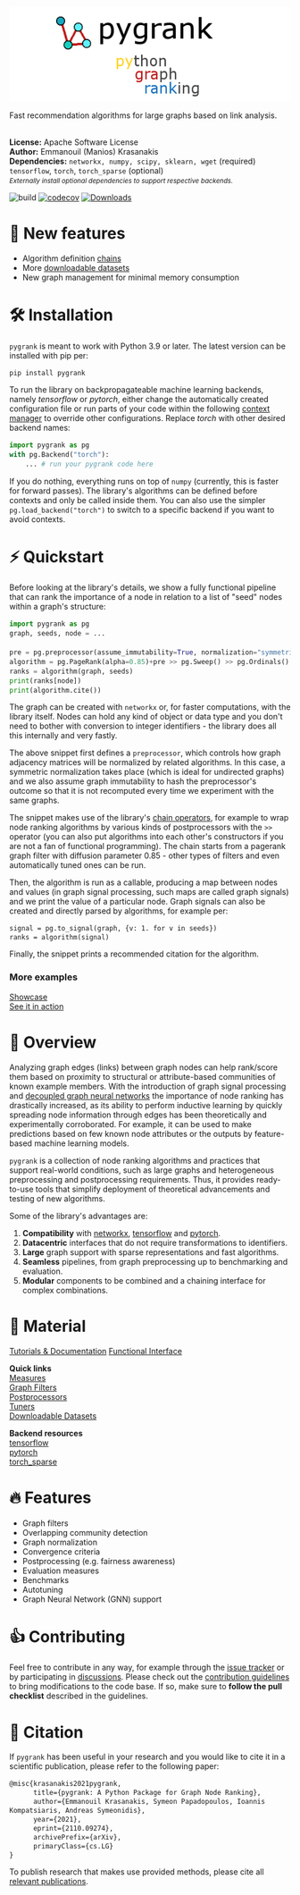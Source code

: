 ![pygrank](documentation/pygrank.png)

Fast recommendation algorithms for large graphs based on link analysis.
<br>
<br>

**License:** Apache Software License
<br>**Author:** Emmanouil (Manios) Krasanakis
<br>**Dependencies:** `networkx, numpy, scipy, sklearn, wget` (required) `tensorflow`, `torch`, `torch_sparse` (optional)
<br><small>*Externally install optional dependencies to support respective backends.*</small>

![build](https://github.com/MKLab-ITI/pygrank/actions/workflows/tests.yml/badge.svg)
[![codecov](https://codecov.io/gh/MKLab-ITI/pygrank/branch/master/graph/badge.svg?token=RYZOT4UY8Q)](https://codecov.io/gh/MKLab-ITI/pygrank)
[![Downloads](https://static.pepy.tech/personalized-badge/pygrank?period=total&units=international_system&left_color=black&right_color=orange&left_text=Downloads)](https://pepy.tech/project/pygrank)

# :rocket: New features
* Algorithm definition [chains](documentation/functional.md)
* More [downloadable datasets](documentation/datasets.md)
* New graph management for minimal memory consumption

# :hammer_and_wrench: Installation
`pygrank` is meant to work with Python 3.9 or later. The latest version can be installed with pip per:
```
pip install pygrank
```

To run the library on backpropagateable machine learning backends, 
namely *tensorflow* or *pytorch*, either change the automatically created
configuration file or run parts of your code within the following
[context manager](https://book.pythontips.com/en/latest/context_managers.html)
to override other configurations.
Replace *torch* with other desired backend names:

```python
import pygrank as pg
with pg.Backend("torch"):
    ... # run your pygrank code here
```

If you do nothing, everything runs on top of `numpy` (currently, this
is faster for forward passes).
The library's algorithms can be defined before contexts and only
be called inside them. You can also use the simpler
`pg.load_backend("torch")` to switch to a specific backend
if you want to avoid contexts.

# :zap: Quickstart
Before looking at the library's details, we show a fully functional
pipeline that can rank the importance of a node in relation to 
a list of "seed" nodes within a graph's structure:

```python
import pygrank as pg
graph, seeds, node = ...

pre = pg.preprocessor(assume_immutability=True, normalization="symmetric")
algorithm = pg.PageRank(alpha=0.85)+pre >> pg.Sweep() >> pg.Ordinals()
ranks = algorithm(graph, seeds)
print(ranks[node])
print(algorithm.cite())
```

The graph can be created with `networkx` or, for faster computations,
with the library itself. Nodes can hold any 
kind of object or data type and you don't need to bother with
conversion to integer identifiers - the library does all this
internally and very fastly.

The above snippet first defines a `preprocessor`, 
which controls how graph adjacency matrices will be normalized 
by related algorithms. In this case, a symmetric normalization
takes place (which is ideal for undirected graphs) and we also
assume graph immutability to hash the preprocessor's outcome
so that it is not recomputed every time we experiment with the
same graphs.

The snippet makes use of the library's 
[chain operators](documentation/functional.md), for example
to wrap node ranking algorithms by various kinds of postprocessors
with the `>>` operator
(you can also put algorithms into each other's constructors
if you are not a fan of functional programming).
The chain starts from a pagerank graph filter with diffusion parameter
0.85 - other types of filters and even automatically tuned ones
can be run.

Then, the algorithm is run as a callable,
producing a map between nodes and values 
(in graph signal processing, such maps are called graph signals)
and we print the value of a particular node. Graph signals can
also be created and directly parsed by algorithms, for example per:
```
signal = pg.to_signal(graph, {v: 1. for v in seeds})
ranks = algorithm(signal)
```

Finally, the snippet prints a recommended citation for the algorithm.

### More examples

[Showcase](documentation/showcase.md) <br>
[See it in action](https://github.com/maniospas/pygrank-downstream) <br>


# :brain: Overview
Analyzing graph edges (links) between graph nodes can help rank/score
them based on proximity to structural or attribute-based communities of known example members.
With the introduction of graph signal processing and
[decoupled graph neural networks](https://dl.acm.org/doi/abs/10.1145/3442381.3449927) 
the importance of node ranking has drastically 
increased, as its ability to perform inductive learning by quickly
spreading node information through edges has been theoretically and experimentally
corroborated. For example, it can be used to make predictions based on few known
node attributes or the outputs by feature-based machine learning models.

`pygrank` is a collection of node ranking algorithms and practices that 
support real-world conditions, such as large graphs and heterogeneous
preprocessing and postprocessing requirements. Thus, it provides
ready-to-use tools that simplify deployment of theoretical advancements
and testing of new algorithms.

Some of the library's advantages are:
1. **Compatibility** with [networkx](https://github.com/networkx/networkx), [tensorflow](https://www.tensorflow.org/) and [pytorch](https://pytorch.org/).
2. **Datacentric** interfaces that do not require transformations to identifiers.
3. **Large** graph support with sparse representations and fast algorithms.
4. **Seamless** pipelines, from graph preprocessing up to benchmarking and evaluation.
5. **Modular** components to be combined and a chaining interface for complex combinations.


# :link: Material
[Tutorials & Documentation](documentation/documentation.md)
[Functional Interface](documentation/functional.md)

**Quick links**<br>
[Measures](documentation/measures.md)<br>
[Graph Filters](documentation/graph_filters.md)<br>
[Postprocessors](documentation/postprocessors.md)<br>
[Tuners](documentation/tuners.md)<br>
[Downloadable Datasets](documentation/datasets.md)<br>

**Backend resources**<br>
[tensorflow](https://www.tensorflow.org/install) <br>
[pytorch](https://pytorch.org/get-started/locally) <br>
[torch_sparse](https://github.com/rusty1s/pytorch_sparse)

# :fire: Features
* Graph filters
* Overlapping community detection
* Graph normalization
* Convergence criteria
* Postprocessing (e.g. fairness awareness)
* Evaluation measures
* Benchmarks
* Autotuning
* Graph Neural Network (GNN) support

# :thumbsup: Contributing
Feel free to contribute in any way, for example through the [issue tracker](https://github.com/MKLab-ITI/pygrank/issues) or by participating in [discussions]().
Please check out the [contribution guidelines](CONTRIBUTING.md) to bring modifications to the code base.
If so, make sure to **follow the pull checklist** described in the guidelines.
 
# :notebook: Citation
If `pygrank` has been useful in your research and you would like to cite it in a scientific publication, please refer to the following paper:
```
@misc{krasanakis2021pygrank,
      title={pygrank: A Python Package for Graph Node Ranking}, 
      author={Emmanouil Krasanakis, Symeon Papadopoulos, Ioannis Kompatsiaris, Andreas Symeonidis},
      year={2021},
      eprint={2110.09274},
      archivePrefix={arXiv},
      primaryClass={cs.LG}
}
```
To publish research that makes use provided methods,
please cite all [relevant publications](documentation/citations.md).
